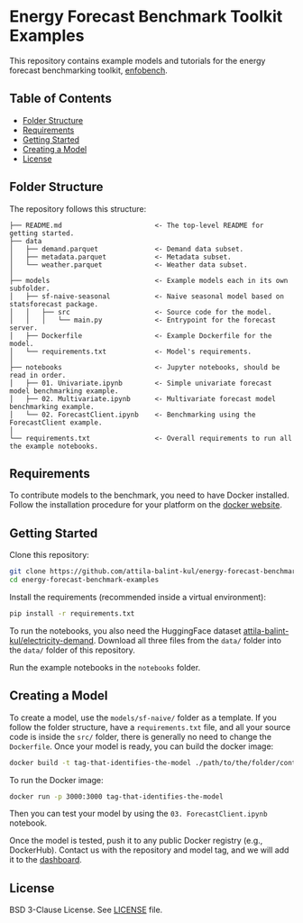 # Energy Forecast Benchmark Toolkit Examples

This repository contains example models and tutorials for the energy forecast benchmarking toolkit, [enfobench](https://github.com/attila-balint-kul/energy-forecast-benchmark-toolkit).

## Table of Contents

- [Folder Structure](#folder-structure)
- [Requirements](#requirements)
- [Getting Started](#getting-started)
- [Creating a Model](#creating-a-model)
- [License](#license)

## Folder Structure

The repository follows this structure:

```
├── README.md                       <- The top-level README for getting started.
├── data
│   ├── demand.parquet              <- Demand data subset.
│   ├── metadata.parquet            <- Metadata subset.
│   └── weather.parquet             <- Weather data subset.
│
├── models                          <- Example models each in its own subfolder.
│   ├── sf-naive-seasonal           <- Naive seasonal model based on statsforecast package.
│   │   ├── src                     <- Source code for the model.
│   │   │   └── main.py             <- Entrypoint for the forecast server.
│   ├── Dockerfile                  <- Example Dockerfile for the model. 
│   └── requirements.txt            <- Model's requirements.
│
├── notebooks                       <- Jupyter notebooks, should be read in order.
│   ├── 01. Univariate.ipynb        <- Simple univariate forecast model benchmarking example.
│   ├── 02. Multivariate.ipynb      <- Multivariate forecast model benchmarking example.
│   └── 02. ForecastClient.ipynb    <- Benchmarking using the ForecastClient example.
│
└── requirements.txt                <- Overall requirements to run all the example notebooks.
```

## Requirements

To contribute models to the benchmark, you need to have Docker installed. Follow the installation procedure for your platform on the [docker website](https://www.docker.com/products/docker-desktop/).

## Getting Started

Clone this repository:
```bash
git clone https://github.com/attila-balint-kul/energy-forecast-benchmark-examples.git
cd energy-forecast-benchmark-examples
```

Install the requirements (recommended inside a virtual environment):
```bash
pip install -r requirements.txt
```

To run the notebooks, you also need the HuggingFace dataset [attila-balint-kul/electricity-demand](https://huggingface.co/datasets/attila-balint-kul/electricity-demand).
Download all three files from the `data/` folder into the `data/` folder of this repository.

Run the example notebooks in the `notebooks` folder.

## Creating a Model

To create a model, use the `models/sf-naive/` folder as a template. 
If you follow the folder structure, have a `requirements.txt` file, 
and all your source code is inside the `src/` folder, there is generally 
no need to change the `Dockerfile`.
Once your model is ready, you can build the docker image:

```bash
docker build -t tag-that-identifies-the-model ./path/to/the/folder/containing/the/Dockerfile
```

To run the Docker image:
```bash
docker run -p 3000:3000 tag-that-identifies-the-model
```

Then you can test your model by using the `03. ForecastClient.ipynb` notebook.

Once the model is tested, push it to any public Docker registry 
(e.g., DockerHub). Contact us with the repository and model tag, 
and we will add it to the [dashboard](https://api.wandb.ai/links/attila-balint-kul/3buw434j).

## License

BSD 3-Clause License. See [LICENSE](LICENSE) file.
